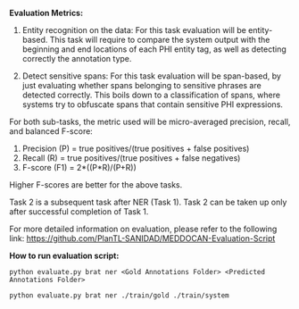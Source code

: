 
__Evaluation Metrics:__

1. Entity recognition on the data:
For this task evaluation will be entity-based. This task will require to compare the system output
with the beginning and end locations of each PHI entity tag, as well as detecting correctly the
annotation type.

2. Detect sensitive spans:
For this task evaluation will be span-based, by just evaluating whether spans belonging to
sensitive phrases are detected correctly. This boils down to a classification of spans, where
systems try to obfuscate spans that contain sensitive PHI expressions.

For both sub-tasks, the metric used will be micro-averaged precision, recall, and balanced F-score:
1. Precision (P) = true positives/(true positives + false positives)
2. Recall (R) = true positives/(true positives + false negatives)
3. F-score (F1) = 2*((P*R)/(P+R))

Higher F-scores are better for the above tasks.

Task 2 is a subsequent task after NER (Task 1). Task 2 can be taken up only after successful completion of Task 1.

For more detailed information on evaluation, please refer to the following link:
https://github.com/PlanTL-SANIDAD/MEDDOCAN-Evaluation-Script


__How to run evaluation script:__

```
python evaluate.py brat ner <Gold Annotations Folder> <Predicted Annotations Folder>

python evaluate.py brat ner ./train/gold ./train/system
```
